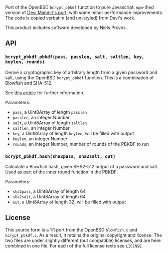 Port of the OpenBSD `bcrypt_pbkdf` function to pure Javascript. `npm`-ified
version of [Devi Mandiri's port](https://github.com/devi/tmp/blob/master/js/bcrypt_pbkdf.js),
with some minor performance improvements. The code is copied verbatim (and
un-styled) from Devi's work.

This product includes software developed by Niels Provos.

## API

### `bcrypt_pbkdf.pbkdf(pass, passlen, salt, saltlen, key, keylen, rounds)`

Derive a cryptographic key of arbitrary length from a given password and salt,
using the OpenBSD `bcrypt_pbkdf` function. This is a combination of Blowfish and
SHA-512.

See [this article](http://www.tedunangst.com/flak/post/bcrypt-pbkdf) for
further information.

Parameters:

 * `pass`, a Uint8Array of length `passlen`
 * `passlen`, an integer Number
 * `salt`, a Uint8Array of length `saltlen`
 * `saltlen`, an integer Number
 * `key`, a Uint8Array of length `keylen`, will be filled with output
 * `keylen`, an integer Number
 * `rounds`, an integer Number, number of rounds of the PBKDF to run

### `bcrypt_pbkdf.hash(sha2pass, sha2salt, out)`

Calculate a Blowfish hash, given SHA2-512 output of a password and salt. Used as
part of the inner round function in the PBKDF.

Parameters:

 * `sha2pass`, a Uint8Array of length 64
 * `sha2salt`, a Uint8Array of length 64
 * `out`, a Uint8Array of length 32, will be filled with output

## License

This source form is a 1:1 port from the OpenBSD `blowfish.c` and `bcrypt_pbkdf.c`.
As a result, it retains the original copyright and license. The two files are
under slightly different (but compatible) licenses, and are here combined in
one file. For each of the full license texts see `LICENSE`.
